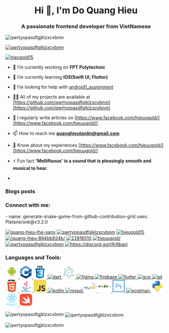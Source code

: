 <h1 align="center">Hi 👋, I'm Do Quang Hieu</h1>
<h3 align="center">A passionate frontend developer from VietNamese</h3>

<p align="left"> <img src="https://komarev.com/ghpvc/?username=qwrtyopasdfgjklzxcvbnm&label=Profile%20views&color=0e75b6&style=flat" alt="qwrtyopasdfgjklzxcvbnm" /> </p>

<p align="left"> <a href="https://github.com/ryo-ma/github-profile-trophy"><img src="https://github-profile-trophy.vercel.app/?username=qwrtyopasdfgjklzxcvbnm" alt="qwrtyopasdfgjklzxcvbnm" /></a> </p>

<p align="left"> <a href="https://twitter.com/hieugold15" target="blank"><img src="https://img.shields.io/twitter/follow/hieugold15?logo=twitter&style=for-the-badge" alt="hieugold15" /></a> </p>

- 🔭 I’m currently working on **FPT Polytechnic**

- 🌱 I’m currently learning **IOS(Swift UI, Flutter)**

- 🤝 I’m looking for help with [android1_assignment](https://github.com/qwrtyopasdfgjklzxcvbnm/android1_assignment)

- 👨‍💻 All of my projects are available at [https://github.com/qwrtyopasdfgjklzxcvbnm](https://github.com/qwrtyopasdfgjklzxcvbnm)

- 📝 I regularly write articles on [https://www.facebook.com/hieuugold/](https://www.facebook.com/hieuugold/)

- 📫 How to reach me **quanghieutanlin@gmail.com**

- 📄 Know about my experiences [https://www.facebook.com/hieuugold/](https://www.facebook.com/hieuugold/)

- ⚡ Fun fact **'Mellifluous' is a sound that is pleasingly smooth and musical to hear.**
- 

### Blogs posts
<!-- BLOG-POST-LIST:START -->
<!-- BLOG-POST-LIST:END -->

<h3 align="left">Connect with me:</h3>
              - name: generate-snake-game-from-github-contribution-grid
                uses: Platane/snk@v3.2.0
            
<p align="left">
<a href="https://codepen.io/quang-hieu-the-sans" target="blank"><img align="center" src="https://raw.githubusercontent.com/rahuldkjain/github-profile-readme-generator/master/src/images/icons/Social/codepen.svg" alt="quang-hieu-the-sans" height="30" width="40" /></a>
<a href="https://dev.to/qwrtyopasdfgjklzxcvbnm" target="blank"><img align="center" src="https://raw.githubusercontent.com/rahuldkjain/github-profile-readme-generator/master/src/images/icons/Social/devto.svg" alt="qwrtyopasdfgjklzxcvbnm" height="30" width="40" /></a>
<a href="https://twitter.com/hieugold15" target="blank"><img align="center" src="https://raw.githubusercontent.com/rahuldkjain/github-profile-readme-generator/master/src/images/icons/Social/twitter.svg" alt="hieugold15" height="30" width="40" /></a>
<a href="https://linkedin.com/in//quang-hieu-884bb924b/" target="blank"><img align="center" src="https://raw.githubusercontent.com/rahuldkjain/github-profile-readme-generator/master/src/images/icons/Social/linked-in-alt.svg" alt="/quang-hieu-884bb924b/" height="30" width="40" /></a>
<a href="https://stackoverflow.com/users/22816510" target="blank"><img align="center" src="https://raw.githubusercontent.com/rahuldkjain/github-profile-readme-generator/master/src/images/icons/Social/stack-overflow.svg" alt="22816510" height="30" width="40" /></a>
<a href="https://fb.com/hieuugold/" target="blank"><img align="center" src="https://raw.githubusercontent.com/rahuldkjain/github-profile-readme-generator/master/src/images/icons/Social/facebook.svg" alt="hieuugold/" height="30" width="40" /></a>
<a href="https://instagram.com/qwrtyopasdfgjklzxcvbnm" target="blank"><img align="center" src="https://raw.githubusercontent.com/rahuldkjain/github-profile-readme-generator/master/src/images/icons/Social/instagram.svg" alt="qwrtyopasdfgjklzxcvbnm" height="30" width="40" /></a>
<a href="https://discord.gg/https://discord.gg/rRr6bayj" target="blank"><img align="center" src="https://raw.githubusercontent.com/rahuldkjain/github-profile-readme-generator/master/src/images/icons/Social/discord.svg" alt="https://discord.gg/rRr6bayj" height="30" width="40" /></a>
</p>

<h3 align="left">Languages and Tools:</h3>
<p align="left"> <a href="https://developer.android.com" target="_blank" rel="noreferrer"> <img src="https://raw.githubusercontent.com/devicons/devicon/master/icons/android/android-original-wordmark.svg" alt="android" width="40" height="40"/> </a> <a href="https://www.w3schools.com/cpp/" target="_blank" rel="noreferrer"> <img src="https://raw.githubusercontent.com/devicons/devicon/master/icons/cplusplus/cplusplus-original.svg" alt="cplusplus" width="40" height="40"/> </a> <a href="https://www.w3schools.com/css/" target="_blank" rel="noreferrer"> <img src="https://raw.githubusercontent.com/devicons/devicon/master/icons/css3/css3-original-wordmark.svg" alt="css3" width="40" height="40"/> </a> <a href="https://dart.dev" target="_blank" rel="noreferrer"> <img src="https://www.vectorlogo.zone/logos/dartlang/dartlang-icon.svg" alt="dart" width="40" height="40"/> </a> <a href="https://www.electronjs.org" target="_blank" rel="noreferrer"> <img src="https://raw.githubusercontent.com/devicons/devicon/master/icons/electron/electron-original.svg" alt="electron" width="40" height="40"/> </a> <a href="https://www.figma.com/" target="_blank" rel="noreferrer"> <img src="https://www.vectorlogo.zone/logos/figma/figma-icon.svg" alt="figma" width="40" height="40"/> </a> <a href="https://firebase.google.com/" target="_blank" rel="noreferrer"> <img src="https://www.vectorlogo.zone/logos/firebase/firebase-icon.svg" alt="firebase" width="40" height="40"/> </a> <a href="https://flutter.dev" target="_blank" rel="noreferrer"> <img src="https://www.vectorlogo.zone/logos/flutterio/flutterio-icon.svg" alt="flutter" width="40" height="40"/> </a> <a href="https://cloud.google.com" target="_blank" rel="noreferrer"> <img src="https://www.vectorlogo.zone/logos/google_cloud/google_cloud-icon.svg" alt="gcp" width="40" height="40"/> </a> <a href="https://git-scm.com/" target="_blank" rel="noreferrer"> <img src="https://www.vectorlogo.zone/logos/git-scm/git-scm-icon.svg" alt="git" width="40" height="40"/> </a> <a href="https://www.w3.org/html/" target="_blank" rel="noreferrer"> <img src="https://raw.githubusercontent.com/devicons/devicon/master/icons/html5/html5-original-wordmark.svg" alt="html5" width="40" height="40"/> </a> <a href="https://www.java.com" target="_blank" rel="noreferrer"> <img src="https://raw.githubusercontent.com/devicons/devicon/master/icons/java/java-original.svg" alt="java" width="40" height="40"/> </a> <a href="https://developer.mozilla.org/en-US/docs/Web/JavaScript" target="_blank" rel="noreferrer"> <img src="https://raw.githubusercontent.com/devicons/devicon/master/icons/javascript/javascript-original.svg" alt="javascript" width="40" height="40"/> </a> <a href="https://kotlinlang.org" target="_blank" rel="noreferrer"> <img src="https://www.vectorlogo.zone/logos/kotlinlang/kotlinlang-icon.svg" alt="kotlin" width="40" height="40"/> </a> <a href="https://www.microsoft.com/en-us/sql-server" target="_blank" rel="noreferrer"> <img src="https://www.svgrepo.com/show/303229/microsoft-sql-server-logo.svg" alt="mssql" width="40" height="40"/> </a> <a href="https://www.mysql.com/" target="_blank" rel="noreferrer"> <img src="https://raw.githubusercontent.com/devicons/devicon/master/icons/mysql/mysql-original-wordmark.svg" alt="mysql" width="40" height="40"/> </a> <a href="https://nodejs.org" target="_blank" rel="noreferrer"> <img src="https://raw.githubusercontent.com/devicons/devicon/master/icons/nodejs/nodejs-original-wordmark.svg" alt="nodejs" width="40" height="40"/> </a> <a href="https://www.photoshop.com/en" target="_blank" rel="noreferrer"> <img src="https://raw.githubusercontent.com/devicons/devicon/master/icons/photoshop/photoshop-line.svg" alt="photoshop" width="40" height="40"/> </a> <a href="https://postman.com" target="_blank" rel="noreferrer"> <img src="https://www.vectorlogo.zone/logos/getpostman/getpostman-icon.svg" alt="postman" width="40" height="40"/> </a> <a href="https://www.python.org" target="_blank" rel="noreferrer"> <img src="https://raw.githubusercontent.com/devicons/devicon/master/icons/python/python-original.svg" alt="python" width="40" height="40"/> </a> <a href="https://reactjs.org/" target="_blank" rel="noreferrer"> <img src="https://raw.githubusercontent.com/devicons/devicon/master/icons/react/react-original-wordmark.svg" alt="react" width="40" height="40"/> </a> <a href="https://developer.apple.com/swift/" target="_blank" rel="noreferrer"> <img src="https://raw.githubusercontent.com/devicons/devicon/master/icons/swift/swift-original.svg" alt="swift" width="40" height="40"/> </a> </p>

<p><img align="left" src="https://github-readme-stats.vercel.app/api/top-langs?username=qwrtyopasdfgjklzxcvbnm&show_icons=true&locale=en&layout=compact" alt="qwrtyopasdfgjklzxcvbnm" /></p>

<p>&nbsp;<img align="center" src="https://github-readme-stats.vercel.app/api?username=qwrtyopasdfgjklzxcvbnm&show_icons=true&locale=en" alt="qwrtyopasdfgjklzxcvbnm" /></p>

<p><img align="center" src="https://github-readme-streak-stats.herokuapp.com/?user=qwrtyopasdfgjklzxcvbnm&" alt="qwrtyopasdfgjklzxcvbnm" /></p>

